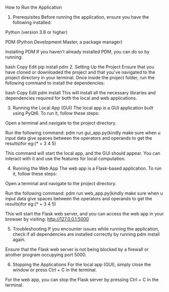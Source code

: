 How to Run the Application
1. Prerequisites
Before running the application, ensure you have the following installed:

Python (version 3.8 or higher)

PDM (Python Development Master, a package manager)

Installing PDM
If you haven't already installed PDM, you can do so by running:

bash
Copy
Edit
pip install pdm
2. Setting Up the Project
Ensure that you have cloned or downloaded the project and that you've navigated to the project directory in your terminal. Once inside the project folder, run the following command to install the dependencies:

bash
Copy
Edit
pdm install
This will install all the necessary libraries and dependencies required for both the local and web applications.

3. Running the Local App (GUI)
The local app is a GUI application built using PyQt6. To run it, follow these steps:

Open a terminal and navigate to the project directory.

Run the following command:
pdm run gui_app.py(kindly make sure when u input data give spaces between the operators and operands to get the results)for eg:(* + 3 4 5)

This command will start the local app, and the GUI should appear. You can interact with it and use the features for local computation.

4. Running the Web App
The web app is a Flask-based application. To run it, follow these steps:

Open a terminal and navigate to the project directory.

Run the following command:
pdm run web_app.py(kindly make sure when u input data give spaces between the operators and operands to get the results)for eg:(* + 3 4 5)

This will start the Flask web server, and you can access the web app in your browser by visiting:
http://127.0.0.1:5000

5. Troubleshooting
If you encounter issues while running the application, check if all dependencies are installed correctly by running pdm install again.

Ensure that the Flask web server is not being blocked by a firewall or another program occupying port 5000.

6. Stopping the Applications
For the local app (GUI), simply close the window or press Ctrl + C in the terminal.

For the web app, you can stop the Flask server by pressing Ctrl + C in the terminal.